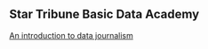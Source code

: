## Star Tribune Basic Data Academy



<a href="pages/intro.md">An introduction to data journalism</a>
